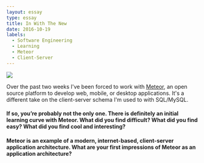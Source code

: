 ```yaml
---
layout: essay
type: essay
title: In With The New
date: 2016-10-19
labels:
  - Software Engineering
  - Learning
  - Meteor
  - Client-Server
---
```


<img src="https://d14xs1qewsqjcd.cloudfront.net/assets/logo.svg" style="margin-left: auto; margin-right: auto;">

Over the past two weeks I've been forced to work with [Meteor](https://www.meteor.com/), an open source platform to develop web, mobile, or desktop applications.  It's a different take on the client-server schema I'm used to with SQL/MySQL.

<h4>If so, you’re probably not the only one. There is definitely an initial learning curve with Meteor. What did you find difficult? What did you find easy? What did you find cool and interesting?</h4>

<h4>Meteor is an example of a modern, internet-based, client-server application architecture. What are your first impressions of Meteor as an application architecture?</h4>
